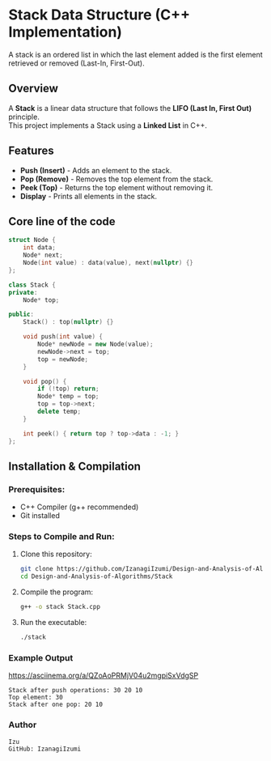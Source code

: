 # Stack Data Structure (C++ Implementation)
A stack is an ordered list in which the last element added is
the first element retrieved or removed (Last-In, First-Out).

## Overview
A **Stack** is a linear data structure that follows the **LIFO (Last In, First Out)** principle.  
This project implements a Stack using a **Linked List** in C++.

## Features
- **Push (Insert)** - Adds an element to the stack.
- **Pop (Remove)** - Removes the top element from the stack.
- **Peek (Top)** - Returns the top element without removing it.
- **Display** - Prints all elements in the stack.

## Core line of the code
```cpp
struct Node {
    int data;
    Node* next;
    Node(int value) : data(value), next(nullptr) {}
};

class Stack {
private:
    Node* top;

public:
    Stack() : top(nullptr) {}

    void push(int value) {
        Node* newNode = new Node(value);
        newNode->next = top;
        top = newNode;
    }

    void pop() {
        if (!top) return;
        Node* temp = top;
        top = top->next;
        delete temp;
    }

    int peek() { return top ? top->data : -1; }
};
```

## Installation & Compilation
### Prerequisites:
- C++ Compiler (g++ recommended)
- Git installed

### Steps to Compile and Run:
1. Clone this repository:
   ```sh
   git clone https://github.com/IzanagiIzumi/Design-and-Analysis-of-Algorithms.git
   cd Design-and-Analysis-of-Algorithms/Stack

2. Compile the program:
   ```sh
   g++ -o stack Stack.cpp

3. Run the executable:
   ```sh
   ./stack

### Example Output

   https://asciinema.org/a/QZoAoPRMjV04u2mgpiSxVdgSP

    Stack after push operations: 30 20 10
    Top element: 30
    Stack after one pop: 20 10

### Author

    Izu
    GitHub: IzanagiIzumi
